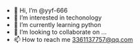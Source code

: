 - 👋 Hi, I’m @yyf-666
- 👀 I’m interested in techonology
- 🌱 I’m currently learning python
- 💞️ I’m looking to collaborate on ...
- 📫 How to reach me 3361137757@qq.com

<!---
yyf-666/yyf-666 is a ✨ special ✨ repository because its `README.md` (this file) appears on your GitHub profile.
You can click the Preview link to take a look at your changes.
--->
